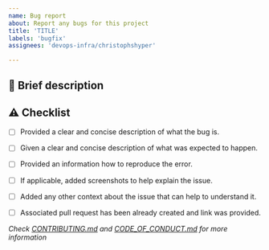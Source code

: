 ```yaml
---
name: Bug report
about: Report any bugs for this project
title: 'TITLE'
labels: 'bugfix'
assignees: 'devops-infra/christophshyper'

---
```

## :memo:  Brief description


<!-- Write you description here -->


## :warning: Checklist
* [ ] Provided a clear and concise description of what the bug is.
* [ ] Given a clear and concise description of what was expected to happen.
* [ ] Provided an information how to reproduce the error.
* [ ] If applicable, added screenshots to help explain the issue.
* [ ] Added any other context about the issue that can help to understand it.
* [ ] Associated pull request has been already created and link was provided.


*Check [CONTRIBUTING.md][contributing] and [CODE_OF_CONDUCT.md][code] for more information*

[contributing]: https://github.com/devops-infra/.github/blob/master/CONTRIBUTING.md
[code]: https://github.com/devops-infra/.github/blob/master/CODE_OF_CONDUCT.md
